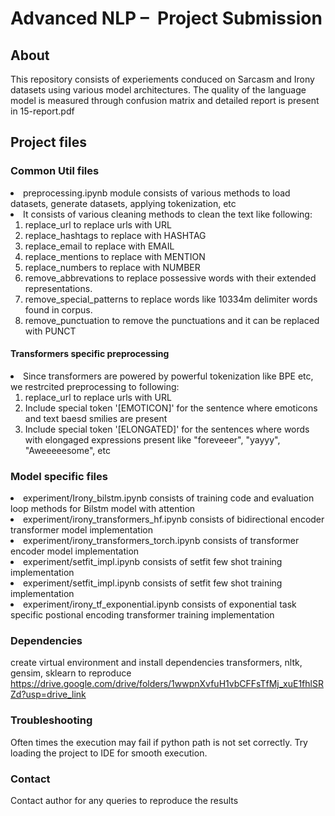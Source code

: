 # Advanced NLP –  Project Submission

## About
This repository consists of experiements conduced on Sarcasm and Irony datasets using various model architectures.
The quality of the language model is measured through confusion matrix and detailed report is present in 15-report.pdf

## Project files
### Common Util files
<li>preprocessing.ipynb module consists of various methods to load datasets, generate datasets, applying tokenization, etc</li>
<li>It consists of various cleaning methods to clean the text like following:
<ol>
<li> replace_url to replace urls with URL </li>
<li> replace_hashtags to replace with HASHTAG </li>
<li>  replace_email to replace with EMAIL </li>
<li>  replace_mentions to replace with MENTION </li>
<li>  replace_numbers to replace with NUMBER </li>
<li>  remove_abbrevations to replace possessive words with their extended representations.</li>
<li>  remove_special_patterns to replace words like 10334m delimiter words found in corpus.</li>
<li>  remove_punctuation to remove the punctuations and it can be replaced with PUNCT </li></ol></li>

#### Transformers specific preprocessing
<li>
Since transformers are powered by powerful tokenization like BPE etc, we restrcited preprocessing to following:
<ol>
<li>replace_url to replace urls with URL</li>
<li>Include special token '[EMOTICON]' for the sentence where emoticons and text baesd smilies are present</li>
<li>Include special token '[ELONGATED]' for the sentences where words with elongaged expressions present like "foreveeer", "yayyy", "Aweeeeesome", etc</li>
</ol>
</li>

### Model specific files
<li>experiment/Irony_bilstm.ipynb consists of training code and evaluation loop methods for Bilstm model with attention </li>
<li>experiment/irony_transformers_hf.ipynb consists of bidirectional encoder transformer model implementation</li>
<li>experiment/irony_transformers_torch.ipynb consists of transformer encoder model implementation</li>
<li>experiment/setfit_impl.ipynb consists of setfit few shot training implementation</li>
<li>experiment/setfit_impl.ipynb consists of setfit few shot training implementation</li>
<li>experiment/irony_tf_exponential.ipynb consists of exponential task specific postional encoding transformer training implementation</li>


### Dependencies
create virtual environment and install dependencies transformers, nltk, gensim, sklearn to reproduce
https://drive.google.com/drive/folders/1wwpnXvfuH1vbCFFsTfMj_xuE1fhlSRZd?usp=drive_link

### Troubleshooting
Often times the execution may fail if python path is not set correctly.
Try loading the project to IDE for smooth execution.

### Contact
Contact author for any queries to reproduce the results




